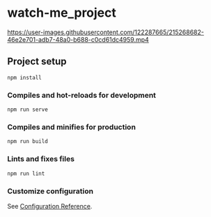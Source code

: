 # watch-me_project

https://user-images.githubusercontent.com/122287665/215268682-46e2e701-adb7-48a0-b688-c0cd61dc4959.mp4

## Project setup
```
npm install
```

### Compiles and hot-reloads for development
```
npm run serve
```

### Compiles and minifies for production
```
npm run build
```

### Lints and fixes files
```
npm run lint
```

### Customize configuration
See [Configuration Reference](https://cli.vuejs.org/config/).
